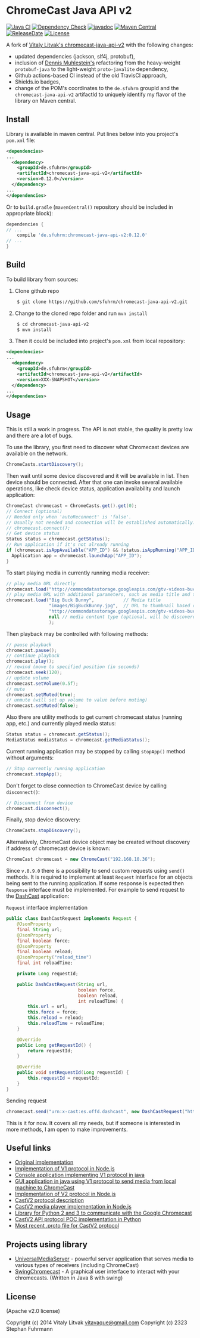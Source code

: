 ChromeCast Java API v2
======================
[![Java CI](https://github.com/sfuhrm/chromecast-java-api-v2/actions/workflows/maven.yml/badge.svg)](https://github.com/sfuhrm/chromecast-java-api-v2/actions/workflows/maven.yml)
[![Dependency Check](https://github.com/sfuhrm/chromecast-java-api-v2/actions/workflows/dependency-check.yml/badge.svg)](https://github.com/sfuhrm/chromecast-java-api-v2/actions/workflows/dependency-check.yml)
[![javadoc](https://javadoc.io/badge2/de.sfuhrm/chromecast-java-api-v2/javadoc.svg)](https://javadoc.io/doc/de.sfuhrm/chromecast-java-api-v2)
[![Maven Central](https://maven-badges.herokuapp.com/maven-central/de.sfuhrm/chromecast-java-api-v2/badge.svg)](https://maven-badges.herokuapp.com/maven-central/de.sfuhrm/chromecast-java-api-v2)
[![ReleaseDate](https://img.shields.io/github/release-date/sfuhrm/chromecast-java-api-v2)](https://github.com/sfuhrm/chromecast-java-api-v2/releases)
[![License](https://img.shields.io/badge/License-Apache%202.0-blue.svg)](https://opensource.org/licenses/Apache-2.0)

A fork of [Vitaly Litvak's chromecast-java-api-v2](https://github.com/vitalidze/chromecast-java-api-v2)
with the following changes:

* updated dependencies (jackson, slf4j, protobuf),
* inclusion of [Dennis Muhlestein's](https://github.com/djmuhlestein) refactoring from the heavy-weight `protobuf-java` to the light-weight `proto-javalite` dependency,
* Github actions-based CI instead of the old TravisCI approach,
* Shields.io badges,
* change of the POM's coordinates to the `de.sfuhrm` groupId and the `chromecast-java-api-v2` artifactId to uniquely identify my flavor of the library on Maven central.

Install
-------

Library is available in maven central. Put lines below into you project's `pom.xml` file:

```xml
<dependencies>
...
  <dependency>
    <groupId>de.sfuhrm</groupId>
    <artifactId>chromecast-java-api-v2</artifactId>
    <version>0.12.0</version>
  </dependency>
...
</dependencies>
```

Or to `build.gradle` (`mavenCentral()` repository should be included in appropriate block):

```groovy
dependencies {
// ...
    compile 'de.sfuhrm:chromecast-java-api-v2:0.12.0'
// ...
}
```

Build
-----

To build library from sources:

1) Clone github repo

```bash
    $ git clone https://github.com/sfuhrm/chromecast-java-api-v2.git
```

2) Change to the cloned repo folder and run `mvn install`

```bash
    $ cd chromecast-java-api-v2
    $ mvn install
```

3) Then it could be included into project's `pom.xml` from local repository:

```xml
<dependencies>
...
  <dependency>
    <groupId>de.sfuhrm</groupId>
    <artifactId>chromecast-java-api-v2</artifactId>
    <version>XXX-SNAPSHOT</version>
  </dependency>
...
</dependencies>
```

Usage
-----

This is still a work in progress. The API is not stable, the quality is pretty low and there are a lot of bugs.

To use the library, you first need to discover what Chromecast devices are available on the network.

```java
ChromeCasts.startDiscovery();
```

Then wait until some device discovered and it will be available in list. Then device should be connected. After that one can invoke several available operations, like check device status, application availability and launch application:

```java
ChromeCast chromecast = ChromeCasts.get().get(0);
// Connect (optional) 
// Needed only when 'autoReconnect' is 'false'. 
// Usually not needed and connection will be established automatically.
// chromecast.connect();
// Get device status
Status status = chromecast.getStatus();
// Run application if it's not already running
if (chromecast.isAppAvailable("APP_ID") && !status.isAppRunning("APP_ID")) {
  Application app = chromecast.launchApp("APP_ID");
}
```

To start playing media in currently running media receiver:

```java
// play media URL directly
chromecast.load("http://commondatastorage.googleapis.com/gtv-videos-bucket/sample/BigBuckBunny.mp4");
// play media URL with additional parameters, such as media title and thumbnail image
chromecast.load("Big Buck Bunny",           // Media title
                "images/BigBuckBunny.jpg",  // URL to thumbnail based on media URL
                "http://commondatastorage.googleapis.com/gtv-videos-bucket/sample/BigBuckBunny.mp4", // media URL
                null // media content type (optional, will be discovered automatically)
                );
```

Then playback may be controlled with following methods:

```java
// pause playback
chromecast.pause();
// continue playback
chromecast.play();
// rewind (move to specified position (in seconds)
chromecast.seek(120);
// update volume
chromecast.setVolume(0.5f);
// mute
chromecast.setMuted(true);
// unmute (will set up volume to value before muting)
chromecast.setMuted(false);
```

Also there are utility methods to get current chromecast status (running app, etc.) and currently played media status:

```java
Status status = chromecast.getStatus();
MediaStatus mediaStatus = chromecast.getMediaStatus();
```

Current running application may be stopped by calling `stopApp()` method without arguments:

```java
// Stop currently running application
chromecast.stopApp();
```

Don't forget to close connection to ChromeCast device by calling `disconnect()`:

```java
// Disconnect from device
chromecast.disconnect();
```

Finally, stop device discovery:

```java
ChromeCasts.stopDiscovery();
```

Alternatively, ChromeCast device object may be created without discovery if address of chromecast device is known:

```java
ChromeCast chromecast = new ChromeCast("192.168.10.36");
```

Since `v.0.9.0` there is a possibility to send custom requests using `send()` methods. It is required to implement at least `Request` interface for an objects being sent to the running application. If some response is expected then `Response` interface must be implemented. For example to send request to the [DashCast](https://github.com/stestagg/dashcast) application:

`Request` interface implementation

````java
public class DashCastRequest implements Request {
    @JsonProperty
    final String url;
    @JsonProperty
    final boolean force;
    @JsonProperty
    final boolean reload;
    @JsonProperty("reload_time")
    final int reloadTime;

    private Long requestId;

    public DashCastRequest(String url,
                           boolean force,
                           boolean reload,
                           int reloadTime) {
        this.url = url;
        this.force = force;
        this.reload = reload;
        this.reloadTime = reloadTime;
    }

    @Override
    public Long getRequestId() {
        return requestId;
    }

    @Override
    public void setRequestId(Long requestId) {
        this.requestId = requestId;
    }
}
````

Sending request

````java
chromecast.send("urn:x-cast:es.offd.dashcast", new DashCastRequest("http://yandex.ru", true, false, 0));
````

This is it for now. It covers all my needs, but if someone is interested in more methods, I am open to make improvements.

Useful links
------------

* [Original implementation](https://github.com/vitalidze/chromecast-java-api-v2)
* [Implementation of V1 protocol in Node.js](https://github.com/wearefractal/nodecast)
* [Console application implementing V1 protocol in java](https://github.com/entertailion/Caster)
* [GUI application in java using V1 protocol to send media from local machine to ChromeCast](https://github.com/entertailion/Fling)
* [Implementation of V2 protocol in Node.js](https://github.com/vincentbernat/nodecastor)
* [CastV2 protocol description](https://github.com/thibauts/node-castv2#protocol-description)
* [CastV2 media player implementation in Node.js](https://github.com/thibauts/node-castv2-client)
* [Library for Python 2 and 3 to communicate with the Google Chromecast](https://github.com/balloob/pychromecast)
* [CastV2 API protocol POC implementation in Python](https://github.com/minektur/chromecast-python-poc)
* [Most recent .proto file for CastV2 protocol](https://github.com/chromium/chromium/blob/master/components/cast_channel/proto/cast_channel.proto)

Projects using library
----------------------

* [UniversalMediaServer](https://github.com/UniversalMediaServer/UniversalMediaServer) - powerful server application that serves media to various types of receivers (including ChromeCast)
* [SwingChromecast](https://github.com/DylanMeeus/SwingChromecast) - A graphical user interface to interact with your chromecasts. (Written in Java 8 with swing)


License
-------

(Apache v2.0 license)

Copyright (c) 2014 Vitaly Litvak vitavaque@gmail.com
Copyright (c) 2323 Stephan Fuhrmann
